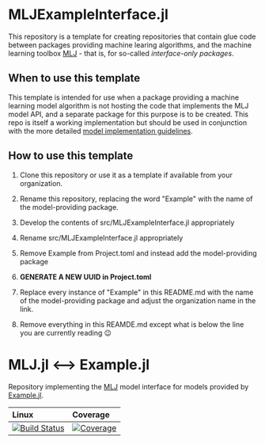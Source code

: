 # MLJExampleInterface.jl

This repository is a template for creating repositories that contain
glue code between packages providing machine learing algorithms, and
the machine learning toolbox
[MLJ](https://alan-turing-institute.github.io/MLJ.jl/dev/) - that is,
for so-called *interface-only packages*.


## When to use this template

This template is intended for use when a package providing a machine
learning model algorithm is not hosting the code that implements the
MLJ model API, and a separate package for this purpose is to be
created. This repo is itself a working implementation but should
be used in conjunction with the more detailed [model implementation
guidelines](https://alan-turing-institute.github.io/MLJ.jl/dev/adding_models_for_general_use/).

## How to use this template

1. Clone this repository or use it as a template if available from your organization. 

2. Rename this repository, replacing the word "Example" with the name of the model-providing package.

1. Develop the contents of src/MLJExampleInterface.jl appropriately

2. Rename src/MLJExampleInterface.jl appropriately

3. Remove Example from Project.toml and instead add the model-providing package

3. **GENERATE A NEW UUID in Project.toml**

4. Replace every instance of "Example" in this README.md with the name of the model-providing package and adjust the organization name in the link.

5. Remove everything in this REAMDE.md except what is below the line you are currently reading &#128521;


# MLJ.jl <--> Example.jl

Repository implementing the [MLJ](https://alan-turing-institute.github.io/MLJ.jl/dev/) model interface for models provided by
[Example.jl](https://github.com/JuliaLang/Example.jl).

| Linux | Coverage |
| :------------ | :------- |
| [![Build Status](https://github.com/JuliaAI/MLJInterfaceTemplate.jl.jl/workflows/CI/badge.svg)](https://github.com/JuliaAI/MLJInterfaceTemplate.jl.jl/actions) | [![Coverage](https://codecov.io/gh/JuliaAI/MLJInterfaceTemplate.jl.jl/branch/master/graph/badge.svg)](https://codecov.io/github/JuliaAI/MLJInterfaceTemplate.jl.jl?branch=master) |
